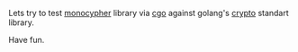 Lets try to test [monocypher](https://monocypher.org/) library
via [cgo](https://golang.org/cmd/cgo/) against
golang's [crypto](https://golang.org/pkg/crypto/) standart library.

Have fun.
